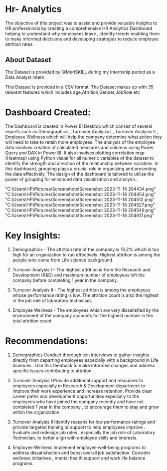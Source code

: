 
# Hr- Analytics

The objective of this project was to assist and provide valuable insights to HR professionals by creating a comprehensive HR Analytics Dashboard helping to understand why employees leave , identify trends enabling them to make informed decisions and developing strategies to reduce employee attrition rates.









## About Dataset

The Dataset is provided by @MeriSKILL during my Internship period as a Data Analyst Intern 

This Dataset is provided in a CSV format. The Dataset makes up with 35 relavent features which includes age,Attrition,Gender,JobRole etc






# Dashboard Created:

The Dashboard is created in Power BI Desktop which consist of several reports such as Demographics , Turnover Analysis I , Turnover Analysis II , Employee Wellness which will help the company determine what action they will need to take to retain more employees.
The analysis of the employee data involves creation of calculated measures and columns using Power Query and DAX in Power BI. It also involves plotting correlation map (Heatmap) using Python visual for all numeric variables of the dataset to identify the strength and direction of the relationship between variables. In this dashboard, grouping plays a crucial role in organizing and presenting the data effectively. The design of the dashboard is tailored to utilize the power of grouping for enhanced data visualization and analysis.

"C:\Users\HP\Pictures\Screenshots\Screenshot 2023-11-18 204434.png"
"C:\Users\HP\Pictures\Screenshots\Screenshot 2023-11-18 204454.png"
"C:\Users\HP\Pictures\Screenshots\Screenshot 2023-11-18 204512.png"
"C:\Users\HP\Pictures\Screenshots\Screenshot 2023-11-18 204527.png"
"C:\Users\HP\Pictures\Screenshots\Screenshot 2023-11-18 204549.png"
"C:\Users\HP\Pictures\Screenshots\Screenshot 2023-11-18 204617.png"



# Key Insights:

1. Demographics - The attrition rate of the company is 16.2% which is too high for an organization to run effectively. Highest attrition is among the people who come from Life science background.

2. Turnover Analysis I - The highest attrition is from the Research and Development (R&D) and maximum number of employees left the company    before completing 1 year in the company.

3. Turnover Analysis II - The highest attrition is among the employees whose performance rating is low. The attrition count is also the highest in the job role of laboratory technician.

4. Employee Wellness - The employees which are very dissatisfied by the environment of the company accounts for the highest number in the total attrition count

# Recommendations:

1. Demographics
Conduct thorough exit interviews to gather insights directly from departing employees especially with a background in Life Sciences . Use this feedback to make informed changes and address specific issues contributing to attrition.

2. Turnover Analysis I
Provide additional support and resources to employees especially in Research & Development department to improve their work experience and increase retention.
Provide clear career paths and development opportunities especially to the employees who have joined the company recently and have not completed 1 year in the company , to encourage them to stay and grow within the organization.

3. Turnover Analysis II
Identify reasons for low performance ratings and provide targeted training or support to help employees improve .
Evaluate and redesign job roles , especially the job role of Laboratory Technician, to better align with employee skills and interests.

4. Employee Wellness
Implement employee well-being programs to address dissatisfaction and boost overall job satisfaction. Consider wellness initiatives , mental health support and work life balance programs.
